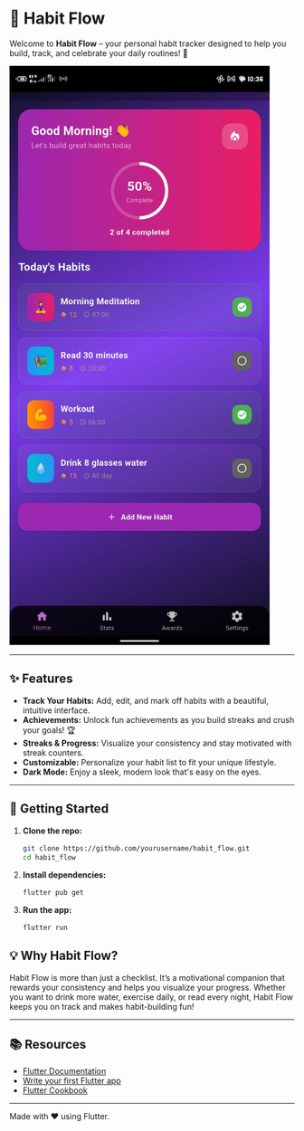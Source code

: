 # 🌊 Habit Flow

Welcome to **Habit Flow** – your personal habit tracker designed to help you build, track, and celebrate your daily routines! 🚀

![Habit Flow App Screenshot](images/app%20screenshort.jpg)

---

## ✨ Features

- **Track Your Habits:** Add, edit, and mark off habits with a beautiful, intuitive interface.
- **Achievements:** Unlock fun achievements as you build streaks and crush your goals! 🏆
- **Streaks & Progress:** Visualize your consistency and stay motivated with streak counters.
- **Customizable:** Personalize your habit list to fit your unique lifestyle.
- **Dark Mode:** Enjoy a sleek, modern look that's easy on the eyes.

---

## 🚀 Getting Started

1. **Clone the repo:**
   ```bash
   git clone https://github.com/yourusername/habit_flow.git
   cd habit_flow
   ```

2. **Install dependencies:**
   ```bash
   flutter pub get
   ```

3. **Run the app:**
   ```bash
   flutter run
   ```



## 💡 Why Habit Flow?

Habit Flow is more than just a checklist. It’s a motivational companion that rewards your consistency and helps you visualize your progress. Whether you want to drink more water, exercise daily, or read every night, Habit Flow keeps you on track and makes habit-building fun!

---

## 📚 Resources

- [Flutter Documentation](https://docs.flutter.dev/)
- [Write your first Flutter app](https://docs.flutter.dev/get-started/codelab)
- [Flutter Cookbook](https://docs.flutter.dev/cookbook)

---

Made with ❤️ using Flutter.
